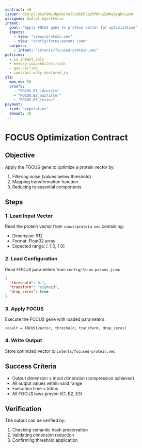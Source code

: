 ```yaml
---
contract: v0
issuer: did:pl:9CwFBmGJNpRB7VaT5xDkEP3qzhfKFxZLWKq8yqNcG2mH
assignee: did:pl:AgentFocus
intent:
  goal: "Apply FOCUS gene to protein vector for optimization"
  inputs:
    - view: "views/protein.vec"
    - view: "config/focus-params.json"
  outputs:
    - intent: "intents/focused-protein.vec"
policies:
  - io.intent_only
  - memory.snapshotted_reads
  - gas.ceiling
  - contract.only_declared_io
sla:
  max_ms: 50
  proofs: 
    - "FOCUS.E1_identity"
    - "FOCUS.E2_mapfilter"
    - "FOCUS.E3_fusion"
payment:
  kind: "reputation"
  amount: 10
---
```


# FOCUS Optimization Contract

## Objective
Apply the FOCUS gene to optimize a protein vector by:
1. Filtering noise (values below threshold)
2. Mapping transformation function
3. Reducing to essential components

## Steps

### 1. Load Input Vector
Read the protein vector from `views/protein.vec` containing:
- Dimension: 512
- Format: Float32 array
- Expected range: [-1.0, 1.0]

### 2. Load Configuration
Read FOCUS parameters from `config/focus-params.json`:
```json
{
  "threshold": 0.1,
  "transform": "sigmoid",
  "drop_zeros": true
}
```

### 3. Apply FOCUS
Execute the FOCUS gene with loaded parameters:
```
result = FOCUS(vector, threshold, transform, drop_zeros)
```

### 4. Write Output
Store optimized vector to `intents/focused-protein.vec`

## Success Criteria
- Output dimension ≤ input dimension (compression achieved)
- All output values within valid range
- Execution time < 50ms
- All FOCUS laws proven (E1, E2, E3)

## Verification
The output can be verified by:
1. Checking semantic hash preservation
2. Validating dimension reduction
3. Confirming threshold application